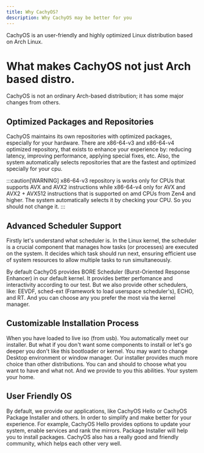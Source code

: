 ```yaml
---
title: Why CachyOS?
description: Why CachyOS may be better for you
---
```


CachyOS is an user-friendly and highly optimized Linux distribution based on Arch Linux.

# What makes CachyOS not just Arch based distro.

CachyOS is not an ordinary Arch-based distribution; it has some major changes from others.

## Optimized Packages and Repositories
CachyOS maintains its own repositories with optimized packages, especially for your hardware.
There are x86-64-v3 and x86-64-v4 optimized repository, that exists to enhance your experience by:
reducing latency, improving performance, applying special fixes, etc.
Also, the system automatically selects repositories that are the fastest and optimized specially for your cpu.

:::caution[WARNING]
x86-64-v3 repository is works only for CPUs that supports AVX and AVX2 instructions
while x86-64-v4 only for AVX and AVX2 + AVX512 instructions that is supported on amd CPUs
from Zen4 and higher. The system automatically selects it by checking your CPU. So you should not
change it.
:::

## Advanced Scheduler Support
Firstly let's understand what scheduler is. In the Linux kernel, the scheduler is a crucial component
that manages how tasks (or processes) are executed on the system. It decides which task should run next,
ensuring efficient use of system resources to allow multiple tasks to run simultaneously.

By default CachyOS provides BORE Scheduler (Burst-Oriented Response Enhancer) in our default kernel.
It provides better perfomance and interactivity according to our test. But we also provide other schedulers, like:
EEVDF, sched-ext (Framework to load userspace scheduler's), ECHO, and RT. And you can choose any you prefer the most via the kernel manager.

## Customizable Installation Process
When you have loaded to live iso (from usb). You automatically meet our installer.
But what if you don't want some components to install or let's go deeper you don't
like this bootloader or kernel. You may want to change Desktop environment or
window manager. Our installer provides much more choice than other distributions.
You can and should to choose what you want to have and what not. And we provide to you
this abilities. Your system your home.

## User Friendly OS
By default, we provide our applications, like CachyOS Hello or CachyOS Package Installer
and others. In order to simplify and make better for your experience. For example, CachyOS Hello provides options to update your system, enable services and rank the mirrors. Package Installer will help you to install packages.
CachyOS also has a really good and friendly community, which helps each other very well.
